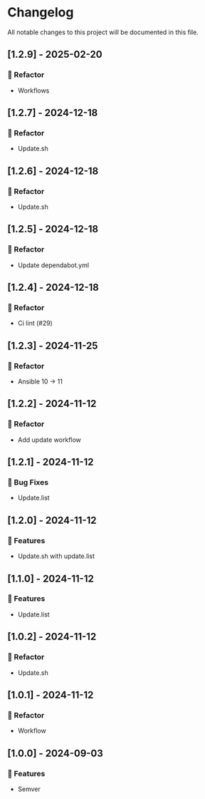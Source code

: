 # Changelog

All notable changes to this project will be documented in this file.

## [1.2.9] - 2025-02-20

### 🚜 Refactor

- Workflows

## [1.2.7] - 2024-12-18

### 🚜 Refactor

- Update.sh

## [1.2.6] - 2024-12-18

### 🚜 Refactor

- Update.sh

## [1.2.5] - 2024-12-18

### 🚜 Refactor

- Update dependabot.yml

## [1.2.4] - 2024-12-18

### 🚜 Refactor

- Ci lint (#29)

## [1.2.3] - 2024-11-25

### 🚜 Refactor

- Ansible 10 -> 11

## [1.2.2] - 2024-11-12

### 🚜 Refactor

- Add update workflow

## [1.2.1] - 2024-11-12

### 🐛 Bug Fixes

- Update.list

## [1.2.0] - 2024-11-12

### 🚀 Features

- Update.sh with update.list

## [1.1.0] - 2024-11-12

### 🚀 Features

- Update.list

## [1.0.2] - 2024-11-12

### 🚜 Refactor

- Update.sh

## [1.0.1] - 2024-11-12

### 🚜 Refactor

- Workflow

## [1.0.0] - 2024-09-03

### 🚀 Features

- Semver

<!-- generated by git-cliff -->

